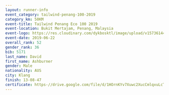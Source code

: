 ```yaml
--- 
layout: runner-info 
event_category: tailwind-penang-100-2019 
category_km: 50KM 
event-title: Tailwind Penang Eco 100 2019 
event-location: Bukit Mertajam, Penang, Malaysia 
event-logo: https://res.cloudinary.com/dykbosktl/image/upload/v1573614442/Logo/Logo_gqlzi3.jpg 
event-date: 2019-06-22 
overall_rank: 52
gender_rank: 36
bib: 5171
last_name: David
first_name: Ashburner
gender: Male
nationality: AUS
city: Klang
finish: 13-08-47
certificate: https-//drive.google.com/file/d/1HOrnKYv7Xuwc2XucCmlqxuLcTpDeZd5/view?usp=sharing
--- 
```

